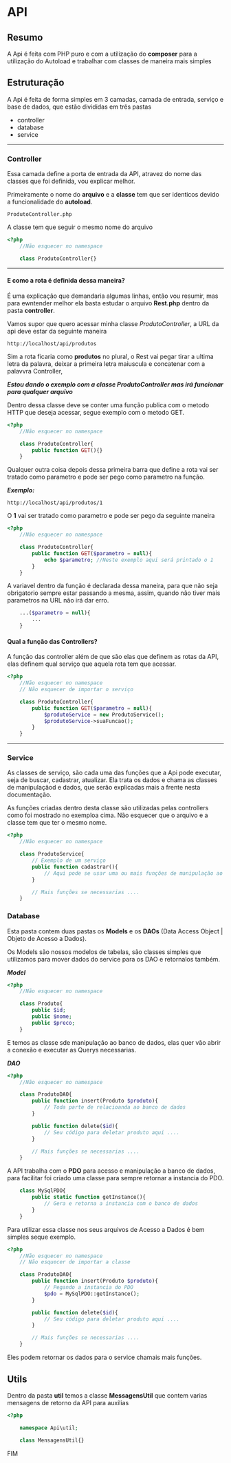 # API

## Resumo

A Api é feita com PHP puro e com a utilização do **composer** para a utilização do Autoload e trabalhar com classes de maneira mais simples

## Estruturação

A Api é feita de forma simples em 3 camadas, camada de entrada, serviço e base de dados, que estão divididas em três pastas 
<ul>
    <li>
    controller
    </li>
    <li>
    database
    </li>
    <li>
    service
    </li>
</ul>
    <hr>

### Controller
<p>
Essa camada define a porta de entrada da API, atravez do nome das classes que foi definida, vou explicar melhor.
</p>

Primeiramente o nome do **arquivo** e a **classe** tem que ser identicos devido a funcionalidade do **autoload**.

```shel
ProdutoController.php
```
A classe tem que seguir o mesmo nome do arquivo
```php
<?php
    //Não esquecer no namespace

    class ProdutoController{}
```
<hr>
<h4>E como a rota é definida dessa maneira?</h4>

É uma explicação que demandaria algumas linhas, então vou resumir, mas para ewntender melhor ela basta estudar o arquivo **Rest.php** dentro da pasta **controller**. 

Vamos supor que quero acessar minha classe *ProdutoController*, a URL da api deve estar da seguinte maneira
```shell
http://localhost/api/produtos
```
Sim a rota ficaria como **produtos** no plural, o Rest vai pegar tirar a ultima letra da palavra, deixar a primeira letra maiuscula e concatenar com a palavvra Controller, 


***Estou dando o exemplo com a classe ProdutoController mas irá funcionar para qualquer arquivo***

Dentro dessa classe deve se conter uma função publica com o metodo HTTP que deseja acessar, segue exemplo com o metodo GET.

```php
<?php
    //Não esquecer no namespace

    class ProdutoController{
        public function GET(){}
    }
```

Qualquer outra coisa depois dessa primeira barra que define a rota vai ser tratado como parametro e pode ser pego como parametro na função.

***Exemplo:***
```shell
http://localhost/api/produtos/1
```

O **1** vai ser tratado como parametro e pode ser pego da seguinte maneira


```php
<?php
    //Não esquecer no namespace

    class ProdutoController{
        public function GET($parametro = null){
            echo $parametro; //Neste exemplo aqui será printado o 1
        }
    }
```

A variavel dentro da função é declarada dessa maneira, para que não seja obrigatorio sempre estar passando a mesma, assim, quando não tiver mais parametros na URL não irá dar erro. 
```php
    ...($parametro = null){
        ...
    }
```

<h4>Qual a função das Controllers?</h4>

A função das controller além de que são elas que definem as rotas da API, elas definem qual serviço que aquela rota tem que acessar.

```php
<?php
    //Não esquecer no namespace
    // Não esquecer de importar o serviço

    class ProdutoController{
        public function GET($parametro = null){
            $produtoService = new ProdutoService();
            $produtoService->suaFuncao();
        }
    }
```
<hr>

### Service

As classes de serviço, são cada uma das funções que a Api pode executar, seja de buscar, cadastrar, atualizar. Ela trata os dados e chama as classes de manipulaçãod e dados, que serão explicadas mais a frente nesta documentação.

As funções criadas dentro desta classe são utilizadas pelas controllers como foi mostrado no exemploa  cima. Não esquecer que o arquivo e a classe tem que ter o mesmo nome.

```php
<?php
    //Não esquecer no namespace

    class ProdutoService{
        // Exemplo de um serviço
        public function cadastrar(){
            // Aqui pode se usar uma ou mais funções de manipulação ao banco de dados.
        }

        // Mais funções se necessarias ....
    }
```

### Database

Esta pasta contem duas pastas os **Models** e os **DAOs** (Data Access Object | Objeto de Acesso a Dados).

Os Models são nossos modelos de tabelas, são classes simples que utilizamos para mover dados do service para os DAO e retornalos também.

***Model***

```php
<?php
    //Não esquecer no namespace

    class Produto{
        public $id;
        public $nome;
        public $preco;
    }
```

E temos as classe sde manipulação ao banco de dados, elas quer vão abrir a conexão e executar as Querys necessarias.


***DAO***
```php
<?php
    //Não esquecer no namespace

    class ProdutoDAO{
        public function insert(Produto $produto){
            // Toda parte de relacioanda ao banco de dados
        }

        public function delete($id){
            // Seu código para deletar produto aqui ....
        }

        // Mais funções se necessarias ....
    }
```

A API trabalha com o **PDO** para acesso e manipulação a banco de dados, para facilitar foi criado uma classe para sempre retornar a instancia do PDO.

```php
    class MySqlPDO{
        public static function getInstance(){
            // Gera e retorna a instancia com o banco de dados
        }
    }
```

Para utilizar essa classe nos seus arquivos de Acesso a Dados é bem simples seque exemplo.

```php
<?php
    //Não esquecer no namespace
    // Não esquecer de importar a classe

    class ProdutoDAO{
        public function insert(Produto $produto){
            // Pegando a instancia do PDO
            $pdo = MySqlPDO::getInstance();
        }

        public function delete($id){
            // Seu código para deletar produto aqui ....
        }

        // Mais funções se necessarias ....
    }
```

Eles podem retornar os dados para o service chamais mais funções.

## Utils

Dentro da pasta **util** temos a classe **MessagensUtil** que contem varias mensagens de retorno da API para auxilias

```php
<?php

    namespace Api\util;

    class MensagensUtil{}
```

FIM